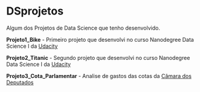 # DSprojetos
Algum dos Projetos de Data Science que tenho desenvolvido.

__Projeto1_Bike__ - Primeiro projeto que desenvolvi no curso Nanodegree Data Science I da [Udacity](https://udacity.com)

__Projeto2_Titanic__ - Segundo projeto que desenvolvi no curso Nanodegree Data Science I da [Udacity](https://udacity.com)

__Projeto3_Cota_Parlamentar__ - Analise de gastos das cotas da [Câmara dos Deputados](https://dadosabertos.camara.leg.br/swagger/api.html#staticfile)

